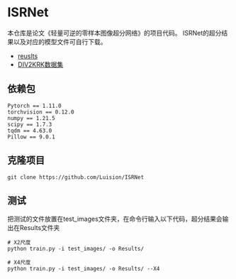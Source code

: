 # ISRNet
本仓库是论文《轻量可逆的零样本图像超分网络》的项目代码。
ISRNet的超分结果以及对应的模型文件可自行下载。
+ [reuslts]()
+ [DIV2KRK数据集](https://github.com/sefibk/KernelGAN)

## 依赖包
```
Pytorch == 1.11.0
torchvision == 0.12.0
numpy == 1.21.5
scipy == 1.7.3
tqdm == 4.63.0
Pillow == 9.0.1
```

## 克隆项目
```
git clone https://github.com/Luision/ISRNet
```

## 测试
把测试的文件放置在test_images文件夹，在命令行输入以下代码，超分结果会输出在Results文件夹

```
# X2尺度
python train.py -i test_images/ -o Results/

# X4尺度
python train.py -i test_images/ -o Results/ --X4
```
